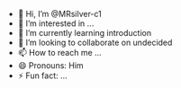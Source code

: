 - 👋 Hi, I’m @MRsilver-c1
- 👀 I’m interested in ...
- 🌱 I’m currently learning introduction
- 💞️ I’m looking to collaborate on undecided
- 📫 How to reach me ...
- 😄 Pronouns: Him
- ⚡ Fun fact: ...

<!---
MRsilver-c1/MRsilver-c1 is a ✨ special ✨ repository because its `README.md` (this file) appears on your GitHub profile.
You can click the Preview link to take a look at your changes.
--->
